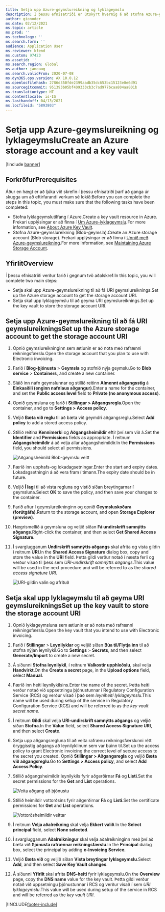 ```yaml
---
title: Setja upp Azure-geymslureikning og lyklageymslu
description: Í þessu efnisatriði er útskýrt hvernig á að stofna Azure-geymslureikning og lyklageymslu.
author: gionoder
ms.date: 02/12/2021
ms.topic: article
ms.prod: ''
ms.technology: ''
ms.search.form: ''
audience: Application User
ms.reviewer: kfend
ms.custom: 97423
ms.assetid: ''
ms.search.region: Global
ms.author: janeaug
ms.search.validFrom: 2020-07-08
ms.dyn365.ops.version: AX 10.0.12
ms.openlocfilehash: 2786d350fde2399aadb35dc653bc15123e0e6d91
ms.sourcegitcommit: 951393b05bf409333cb3c7ad977bcaa804aa801b
ms.translationtype: HT
ms.contentlocale: is-IS
ms.lasthandoff: 04/13/2021
ms.locfileid: "5893803"
---
```

# <a name="create-an-azure-storage-account-and-a-key-vault"></a><span data-ttu-id="36d60-103">Setja upp Azure-geymslureikning og lyklageymslu</span><span class="sxs-lookup"><span data-stu-id="36d60-103">Create an Azure storage account and a key vault</span></span>

[!include [banner](../includes/banner.md)]

## <a name="prerequisites"></a><span data-ttu-id="36d60-104">Forkröfur</span><span class="sxs-lookup"><span data-stu-id="36d60-104">Prerequisites</span></span>

<span data-ttu-id="36d60-105">Áður en hægt er að ljúka við skrefin í þessu efnisatriði þarf að ganga úr skugga um að eftirfarandi verkum sé lokið:</span><span class="sxs-lookup"><span data-stu-id="36d60-105">Before you can complete the steps in this topic, you must make sure that the following tasks have been completed:</span></span>

- <span data-ttu-id="36d60-106">Stofna lyklageymslutilfang í Azure.</span><span class="sxs-lookup"><span data-stu-id="36d60-106">Create a key vault resource in Azure.</span></span> <span data-ttu-id="36d60-107">Frekari upplýsingar er að finna í [Um Azure-lyklageymslu](/azure/key-vault/general/overview).</span><span class="sxs-lookup"><span data-stu-id="36d60-107">For more information, see [About Azure Key Vault](/azure/key-vault/general/overview).</span></span>
- <span data-ttu-id="36d60-108">Stofna Azure-geymslureikning (Blob-geymsla).</span><span class="sxs-lookup"><span data-stu-id="36d60-108">Create an Azure storage account (Blob storage).</span></span> <span data-ttu-id="36d60-109">Frekari upplýsingar er að finna í [Unnið með Azure-geymslureikning](/azure/storage/blobs/).</span><span class="sxs-lookup"><span data-stu-id="36d60-109">For more information, see [Maintaining Azure Storage Account](/azure/storage/blobs/).</span></span>

## <a name="overview"></a><span data-ttu-id="36d60-110">Yfirlit</span><span class="sxs-lookup"><span data-stu-id="36d60-110">Overview</span></span>

<span data-ttu-id="36d60-111">Í þessu efnisatriði verður farið í gegnum tvö aðalskref:</span><span class="sxs-lookup"><span data-stu-id="36d60-111">In this topic, you will complete two main steps:</span></span>

- <span data-ttu-id="36d60-112">Setja skal upp Azure-geymslureikning til að fá URI geymslureiknings.</span><span class="sxs-lookup"><span data-stu-id="36d60-112">Set up the Azure storage account to get the storage account URI.</span></span>
- <span data-ttu-id="36d60-113">Setja skal upp lyklageymslu til að geyma URI geymslureiknings.</span><span class="sxs-lookup"><span data-stu-id="36d60-113">Set up the key vault to store the storage account URI.</span></span>

## <a name="set-up-the-azure-storage-account-to-get-the-storage-account-uri"></a><span data-ttu-id="36d60-114">Setja upp Azure-geymslureikning til að fá URI geymslureiknings</span><span class="sxs-lookup"><span data-stu-id="36d60-114">Set up the Azure storage account to get the storage account URI</span></span>

1. <span data-ttu-id="36d60-115">Opnið geymslureikninginn sem ætlunin er að nota með rafrænni reikningsfærslu.</span><span class="sxs-lookup"><span data-stu-id="36d60-115">Open the storage account that you plan to use with Electronic invoicing.</span></span>
2. <span data-ttu-id="36d60-116">Farið í **Blog-þjónusta** \> **Geymsla** og stofnið nýja geymslu.</span><span class="sxs-lookup"><span data-stu-id="36d60-116">Go to **Blob service** \> **Containers**, and create a new container.</span></span>
3. <span data-ttu-id="36d60-117">Sláið inn nafn geymslunnar og stillið reitinn **Almennt aðgangsstig** á **Einkaaðili (enginn nafnlaus aðgangur)**.</span><span class="sxs-lookup"><span data-stu-id="36d60-117">Enter a name for the container, and set the **Public access level** field to **Private (no anonymous access)**.</span></span>
4. <span data-ttu-id="36d60-118">Opnið geymsluna og farið í **Stillingar \> Aðgangsregla**.</span><span class="sxs-lookup"><span data-stu-id="36d60-118">Open the container, and go to **Settings \> Access policy**.</span></span>
5. <span data-ttu-id="36d60-119">Veljið **Bæta við reglu** til að bæta við geymdri aðgangsreglu.</span><span class="sxs-lookup"><span data-stu-id="36d60-119">Select **Add policy** to add a stored access policy.</span></span>
6. <span data-ttu-id="36d60-120">Stillið reitina **Kennimerki** og **Aðgangsheimildir** eftir því sem við á.</span><span class="sxs-lookup"><span data-stu-id="36d60-120">Set the **Identifier** and **Permissions** fields as appropriate.</span></span> <span data-ttu-id="36d60-121">Í reitnum **Aðgangsheimildir** á að velja allar aðgangsheimildir.</span><span class="sxs-lookup"><span data-stu-id="36d60-121">In the **Permissions** field, you should select all permissions.</span></span>

    ![Aðgangsheimild Blob-geymslu veitt](media/e-Invoicing-services-create-azure-resources-grant-blob-permissions.png)

7. <span data-ttu-id="36d60-123">Færið inn upphafs-og lokadagsetningar.</span><span class="sxs-lookup"><span data-stu-id="36d60-123">Enter the start and expiry dates.</span></span> <span data-ttu-id="36d60-124">Lokadagsetningin á að vera fram í tímann.</span><span class="sxs-lookup"><span data-stu-id="36d60-124">The expiry date should be in future.</span></span>
8. <span data-ttu-id="36d60-125">Veljið **Í lagi** til að vista regluna og vistið síðan breytingarnar í geymsluna.</span><span class="sxs-lookup"><span data-stu-id="36d60-125">Select **OK** to save the policy, and then save your changes to the container.</span></span>
9. <span data-ttu-id="36d60-126">Farið aftur í geymslureikninginn og opnið **Geymsluskoðara (forútgáfa)**.</span><span class="sxs-lookup"><span data-stu-id="36d60-126">Return to the storage account, and open **Storage Explorer (preview)**.</span></span>
10. <span data-ttu-id="36d60-127">Hægrismellið á geymsluna og veljið síðan **Fá undirskrift samnýtts aðgangs**.</span><span class="sxs-lookup"><span data-stu-id="36d60-127">Right-click the container, and then select **Get Shared Access Signature**.</span></span>
11. <span data-ttu-id="36d60-128">Í svarglugganum **Undirskrift samnýtts aðgangs** skal afrita og vista gildin í reitnum **URI**.</span><span class="sxs-lookup"><span data-stu-id="36d60-128">In the **Shared Access Signature** dialog box, copy and store the value in the **URI** field.</span></span> <span data-ttu-id="36d60-129">Þetta gildi verður notað í næsta ferli og verður vísað til þess sem *URI-undirskrift samnýtts aðgangs*.</span><span class="sxs-lookup"><span data-stu-id="36d60-129">This value will be used in the next procedure and will be referred to as the *shared access signature URI*.</span></span>

    ![URI-gildin valin og afrituð](media/e-Invoicing-services-create-azure-resources-select-and-copy-uri.png)

## <a name="set-up-the-key-vault-to-store-the-storage-account-uri"></a><span data-ttu-id="36d60-131">Setja skal upp lyklageymslu til að geyma URI geymslureiknings</span><span class="sxs-lookup"><span data-stu-id="36d60-131">Set up the key vault to store the storage account URI</span></span>

1. <span data-ttu-id="36d60-132">Opnið lyklageymsluna sem ætlunin er að nota með rafrænni reikningsfærslu.</span><span class="sxs-lookup"><span data-stu-id="36d60-132">Open the key vault that you intend to use with Electronic invoicing.</span></span>
2. <span data-ttu-id="36d60-133">Farið í **Stillingar** \> **Leynilyklar** og veljið síðan **Búa til/Flytja inn** til að stofna nýjan leynilykil.</span><span class="sxs-lookup"><span data-stu-id="36d60-133">Go to **Settings** \> **Secrets**, and then select **Generate/Import** to create a new secret.</span></span>
3. <span data-ttu-id="36d60-134">Á síðunni **Stofna leynilykil**, í reitnum **Valkostir upphleðslu**, skal velja **Handvirkt**.</span><span class="sxs-lookup"><span data-stu-id="36d60-134">On the **Create a secret** page, in the **Upload options** field, select **Manual**.</span></span>
4. <span data-ttu-id="36d60-135">Færið inn heiti leynilykilsins.</span><span class="sxs-lookup"><span data-stu-id="36d60-135">Enter the name of the secret.</span></span> <span data-ttu-id="36d60-136">Þetta heiti verður notað við uppsetningu þjónustunnar í Regulatory Configuration Service (RCS) og verður vísað í það sem *leyniheiti lyklageymslu*.</span><span class="sxs-lookup"><span data-stu-id="36d60-136">This name will be used during setup of the service in Regulatory Configuration Service (RCS) and will be referred to as the *key vault secret name*.</span></span>
5. <span data-ttu-id="36d60-137">Í reitnum **Gildi** skal velja **URI-undirskrift samnýtts aðgangs** og veljið síðan **Stofna**.</span><span class="sxs-lookup"><span data-stu-id="36d60-137">In the **Value** field, select **Shared Access Signature URI**, and then select **Create**.</span></span>
6. <span data-ttu-id="36d60-138">Setja upp aðgangsregluna til að veita rafrænu reikningsfærslunni rétt öryggisstig aðgangs að leynilyklinum sem var búinn til.</span><span class="sxs-lookup"><span data-stu-id="36d60-138">Set up the access policy to grant Electronic invoicing the correct level of secure access to the secret you created.</span></span> <span data-ttu-id="36d60-139">Opnið **Stillingar \> Aðgangsregla** og veljið **Bæta við aðgangsreglu**.</span><span class="sxs-lookup"><span data-stu-id="36d60-139">Go to **Settings \> Access policy**, and select **Add Access Policy**.</span></span>
7. <span data-ttu-id="36d60-140">Stillið aðgangsheimildir leynilykils fyrir aðgerðirnar **Fá** og **Listi**.</span><span class="sxs-lookup"><span data-stu-id="36d60-140">Set the secret permissions for the **Get** and **List** operations.</span></span>

    ![Veita aðgang að þjónustu](media/e-Invoicing-services-create-azure-resources-grant-service-access.png)

8. <span data-ttu-id="36d60-142">Stillið heimildir vottorðsins fyrir aðgerðirnar **Fá** og **Listi**.</span><span class="sxs-lookup"><span data-stu-id="36d60-142">Set the certificate permissions for **Get** and **List** operations.</span></span>

    ![Vottorðsheimildir veittar](media/e-Invoicing-services-create-azure-resources-grant-certificate-permission.png)

9. <span data-ttu-id="36d60-144">Í reitnum **Velja aðalreikning** skal velja **Ekkert valið**.</span><span class="sxs-lookup"><span data-stu-id="36d60-144">In the **Select principal** field, select **None selected**.</span></span>
10. <span data-ttu-id="36d60-145">Í svarglugganum **Aðalreikningur** skal velja aðalreikninginn með því að bæta við **Þjónusta rafrænnar reikningsfærslu**.</span><span class="sxs-lookup"><span data-stu-id="36d60-145">In the **Principal** dialog box, select the principal by adding **e-Invoicing Service**.</span></span>
11. <span data-ttu-id="36d60-146">Veljið **Bæta við** og veljið síðan **Vista breytingar lyklageymslu**.</span><span class="sxs-lookup"><span data-stu-id="36d60-146">Select **Add**, and then select **Save Key Vault changes**.</span></span>
12. <span data-ttu-id="36d60-147">Á síðunni **Yfirlit** skal afrita **DNS-heiti** fyrir lyklageymslu.</span><span class="sxs-lookup"><span data-stu-id="36d60-147">On the **Overview** page, copy the **DNS name** value for the key vault.</span></span> <span data-ttu-id="36d60-148">Þetta gildi verður notað við uppsetningu þjónustunnar í RCS og verður vísað í sem *URI lyklageymslu*.</span><span class="sxs-lookup"><span data-stu-id="36d60-148">This value will be used during setup of the service in RCS and will be referred as the *key vault URI*.</span></span>



[!INCLUDE[footer-include](../../includes/footer-banner.md)]